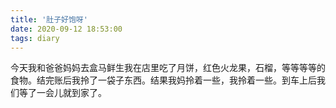 ```yaml
---
title: '肚子好饱呀'
date: 2020-09-12 18:53:00
tags: diary
---
```

今天我和爸爸妈妈去盒马鲜生我在店里吃了月饼，红色火龙果，石榴，等等等等的食物。结完账后我拎了一袋子东西。结果我妈拎着一些，我拎着一些。到车上后我们等了一会儿就到家了。
